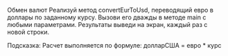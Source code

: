 Обмен валют
Реализуй метод convertEurToUsd, переводящий евро в доллары по заданному курсу.
Вызови его дважды в методе main с любыми параметрами.
Результаты выведи на экран, каждый раз с новой строки.

Подсказка:
Расчет выполняется по формуле: долларСША = евро * курс